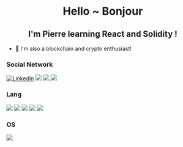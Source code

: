 <h1 align="center" dir="auto">Hello ~ Bonjour </h1>
<h2 align="center" dir="auto"> I'm Pierre learning React and Solidity ! </h2>

- 🔭 I'm also a blockchain and crypto enthusiast!



<h3 align="left" dir="auto"><a id="user-content-hi-guys-" class="anchor" aria-hidden="true" href="#Social-Network"></a>Social Network </h3>

<div class.display:flex;>
<a href="https://www.linkedin.com/in/pierre-orgeret/" >
                <img src="https://img.shields.io/badge/LinkedIn-blue?style=flat-square&amp;logo=linkedin" alt="LinkedIn"></a 
<a href="mailto:pierreorgeret@gmail.com " > 
                <img src="https://img.shields.io/badge/Gmail-D14836?style=for-the-badge&logo=gmail&logoColor=white;logo=Gmail"</a>
<a href="compote0"> 
                <img src="https://img.shields.io/badge/Discord-7289DA?style=for-the-badge&logo=discord&logoColor=white"</a>
 <a href= " https://twitter.com/exe_compote ">
         <img src ="https://img.shields.io/badge/Twitter-1DA1F2?style=for-the-badge&logo=twitter&logoColor=white"</a>
         </div>


 

<h3 align="left" dir="auto"><a id="user-content-hi-guys-" class="anchor" aria-hidden="true" href="#Social-Network"></a>Lang</h3>
<div class.display:flex;>
<a>
         <img src ="https://img.shields.io/badge/HTML5-E34F26?style=for-the-badge&logo=html5&logoColor=white"</a>
                 
<a>
         <img src ="https://img.shields.io/badge/CSS-239120?&style=for-the-badge&logo=css3&logoColor=white"</a>
  <a>
         <img src ="https://img.shields.io/badge/JavaScript-F7DF1E?style=for-the-badge&logo=javascript&logoColor=black"</a>
                                 
  <a>
         <img src ="https://img.shields.io/badge/TypeScript-007ACC?style=for-the-badge&logo=typescript&logoColor=white"</a>
  <a>
         <img src ="https://img.shields.io/badge/React-20232A?style=for-the-badge&logo=react&logoColor=61DAFB"</a>                                    

  </div>

<h3 align="left" dir="auto"><a id="user-content-hi-guys-" class="anchor" aria-hidden="true" href="#Social-Network"></a>OS </h3>
  <img src ="https://shields.io/badge/Windows--9cf?logo=Windows&style=social">
          
         


